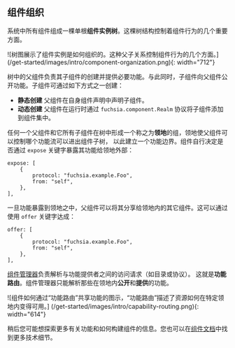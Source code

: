 <!-- ## Component organization -->
## 组件组织

<!-- All components in the system are composed into a single rooted
**component instance tree**. This tree structure governs several important
aspects of component behavior. -->
系统中所有组件组成一棵单根**组件实例树**。这棵树结构控制着组件行为的几个重要方面。

<!-- ![Tree diagram illustrating how component instances are organized. These parent
and child relationships govern several aspects of component behavior.]
(/get-started/images/intro/component-organization.png){: width="712"} -->
![树图展示了组件实例是如何组织的。这种父子关系控制组件行为的几个方面。]
(/get-started/images/intro/component-organization.png){: width="712"}

<!-- Parent components in the tree are responsible for creating instances of
other components as their children and providing them with the necessary
capabilities. At the same time, child components can expose capabilities back
to the parent. Child components can be created one of two ways: -->
树中的父组件负责其子组件的创建并提供必要功能。与此同时，子组件向父组件公开功能。子组件可通过如下方式之一创建：

<!-- * **Statically**: The parent declares the existence of the child in its own
  component declaration.
* **Dynamically**: The parent adds the child to a component collection at
  runtime using the `fuchsia.component.Realm` protocol. -->
* **静态创建** 父组件在自身组件声明中声明子组件。
* **动态创建** 父组件在运行时通过 `fuchsia.component.Realm` 协议将子组件添加到组件集中。

<!-- Any parent component and all its children form a group within the tree called
a **realm**. Realms enable a parent to control which capabilities flow into
and out of its sub-tree of components, creating a capability boundary.
Components decide whether to export capabilities outside their realm using the
`expose` keyword: -->
任何一个父组件和它所有子组件在树中形成一个称之为**领地**的组，领地使父组件可以控制哪个功能流可以进出组件子树，
以此建立一个功能边界。组件自行决定是否通过 `expose` 关键字暴露其功能给领地外部：

```json5
expose: [
    {
        protocol: "fuchsia.example.Foo",
        from: "self",
    },
],
```

<!-- Once a capability is exposed to the realm, the parent can share it with other
components within the same realm. This is done using the `offer` keyword: -->
一旦功能暴露到领地之中，父组件可以将其分享给领地内的其它组件。这可以通过使用 `offer` 关键字达成：

```json5
offer: [
    {
        protocol: "fuchsia.example.Foo",
        from: "self",
    },
],
```

<!-- [Component manager][glossary.component-manager] is responsible for resolving
requests to access a capability (such as a directory or protocol) with the
component providing that capability. This is known as **capability routing**.
Component Manager can only resolve capabilities that are **exposed** and
**offered** within the same realm. -->
[组件管理器][glossary.component-manager]负责解析与功能提供者之间的访问请求（如目录或协议）。
这就是**功能路由**。组件管理器只能解析那些在领地内**公开**和**提供**的功能。

<!-- ![Diagram showing how components share capabilities through
"capability routing," which describes how resources are made available within
a particular realm.] -->
![组件如何通过“功能路由”共享功能的图示，“功能路由”描述了资源如何在特定领地内变得可用。]
(/get-started/images/intro/capability-routing.png){: width="614"}

<aside class="key-point">
<!-- You will explore more about capabilities and building components later on.
You can also find more of the technical details in the
<a href="/concepts/components/v2/introduction.md">component documentation</a>. -->
稍后您可能想探索更多有关功能和如何构建组件的信息。您也可以在<a href="/concepts/components/v2/introduction.md">组件文档</a>中找到更多技术细节。
</aside>

[glossary.component-manager]: /glossary/README.md#component-manager
